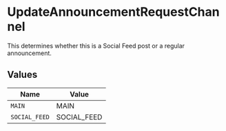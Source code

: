 # UpdateAnnouncementRequestChannel

This determines whether this is a Social Feed post or a regular announcement.


## Values

| Name          | Value         |
| ------------- | ------------- |
| `MAIN`        | MAIN          |
| `SOCIAL_FEED` | SOCIAL_FEED   |
